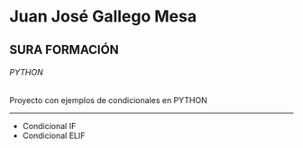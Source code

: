 # Juan José Gallego Mesa
## SURA FORMACIÓN
###### PYTHON
Proyecto con ejemplos de condicionales en PYTHON
***
- Condicional IF
- Condicional ELIF
